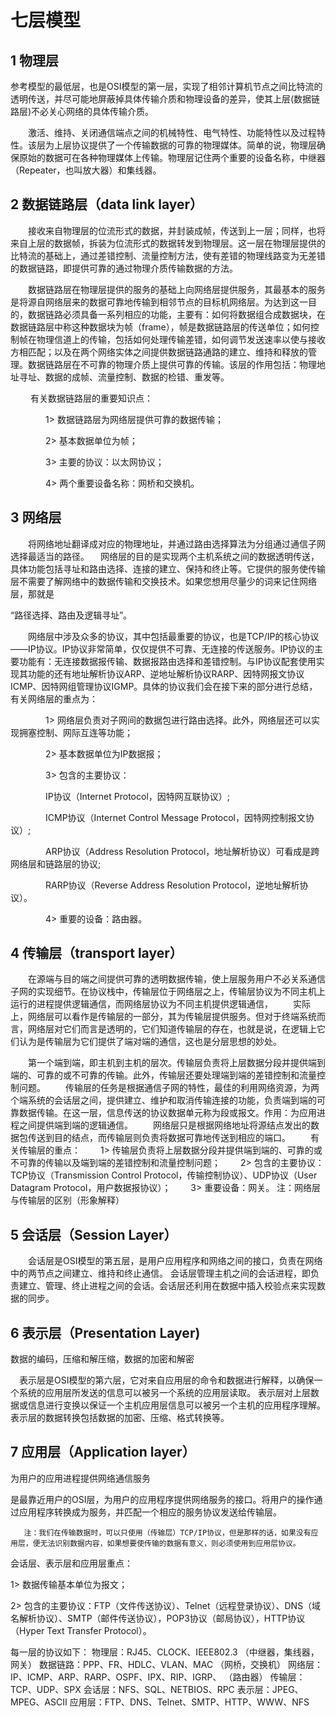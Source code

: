 七层模型
===

1 物理层
---

参考模型的最低层，也是OSI模型的第一层，实现了相邻计算机节点之间比特流的透明传送，并尽可能地屏蔽掉具体传输介质和物理设备的差异，使其上层(数据链路层)不必关心网络的具体传输介质。

　　激活、维持、关闭通信端点之间的机械特性、电气特性、功能特性以及过程特性。该层为上层协议提供了一个传输数据的可靠的物理媒体。简单的说，物理层确保原始的数据可在各种物理媒体上传输。物理层记住两个重要的设备名称，中继器（Repeater，也叫放大器）和集线器。

2 数据链路层（data link layer）
---

  接收来自物理层的位流形式的数据，并封装成帧，传送到上一层；同样，也将来自上层的数据帧，拆装为位流形式的数据转发到物理层。这一层在物理层提供的比特流的基础上，通过差错控制、流量控制方法，使有差错的物理线路变为无差错的数据链路，即提供可靠的通过物理介质传输数据的方法。

　　数据链路层在物理层提供的服务的基础上向网络层提供服务，其最基本的服务是将源自网络层来的数据可靠地传输到相邻节点的目标机网络层。为达到这一目的，数据链路必须具备一系列相应的功能，主要有：如何将数据组合成数据块，在数据链路层中称这种数据块为帧（frame），帧是数据链路层的传送单位；如何控制帧在物理信道上的传输，包括如何处理传输差错，如何调节发送速率以使与接收方相匹配；以及在两个网络实体之间提供数据链路通路的建立、维持和释放的管理。数据链路层在不可靠的物理介质上提供可靠的传输。该层的作用包括：物理地址寻址、数据的成帧、流量控制、数据的检错、重发等。

　　       有关数据链路层的重要知识点：

　　　　1> 数据链路层为网络层提供可靠的数据传输；

　　　　2> 基本数据单位为帧；

　　　　3> 主要的协议：以太网协议；

　　　　4> 两个重要设备名称：网桥和交换机。

3 网络层
---

  将网络地址翻译成对应的物理地址，并通过路由选择算法为分组通过通信子网选择最适当的路径。
　网络层的目的是实现两个主机系统之间的数据透明传送，具体功能包括寻址和路由选择、连接的建立、保持和终止等。它提供的服务使传输层不需要了解网络中的数据传输和交换技术。如果您想用尽量少的词来记住网络层，那就是

“路径选择、路由及逻辑寻址”。

　　网络层中涉及众多的协议，其中包括最重要的协议，也是TCP/IP的核心协议——IP协议。IP协议非常简单，仅仅提供不可靠、无连接的传送服务。IP协议的主要功能有：无连接数据报传输、数据报路由选择和差错控制。与IP协议配套使用实现其功能的还有地址解析协议ARP、逆地址解析协议RARP、因特网报文协议ICMP、因特网组管理协议IGMP。具体的协议我们会在接下来的部分进行总结，有关网络层的重点为：

　　　　1> 网络层负责对子网间的数据包进行路由选择。此外，网络层还可以实现拥塞控制、网际互连等功能；

　　　　2> 基本数据单位为IP数据报；

　　　　3> 包含的主要协议：

　　　　IP协议（Internet Protocol，因特网互联协议）;

　　　　ICMP协议（Internet Control Message Protocol，因特网控制报文协议）;

　　　　ARP协议（Address Resolution Protocol，地址解析协议）可看成是跨网络层和链路层的协议;

　　　　RARP协议（Reverse Address Resolution Protocol，逆地址解析协议）。

　　　　4> 重要的设备：路由器。

4 传输层（transport layer）
---

  在源端与目的端之间提供可靠的透明数据传输，使上层服务用户不必关系通信子网的实现细节。在协议栈中，传输层位于网络层之上，传输层协议为不同主机上运行的进程提供逻辑通信，而网络层协议为不同主机提供逻辑通信，
　　实际上，网络层可以看作是传输层的一部分，其为传输层提供服务。但对于终端系统而言，网络层对它们而言是透明的，它们知道传输层的存在，也就是说，在逻辑上它们认为是传输层为它们提供了端对端的通信，这也是分层思想的妙处。

　　第一个端到端，即主机到主机的层次。传输层负责将上层数据分段并提供端到端的、可靠的或不可靠的传输。此外，传输层还要处理端到端的差错控制和流量控制问题。
　　传输层的任务是根据通信子网的特性，最佳的利用网络资源，为两个端系统的会话层之间，提供建立、维护和取消传输连接的功能，负责端到端的可靠数据传输。在这一层，信息传送的协议数据单元称为段或报文。作用：为应用进程之间提供端到端的逻辑通信。
　　网络层只是根据网络地址将源结点发出的数据包传送到目的结点，而传输层则负责将数据可靠地传送到相应的端口。
　　有关传输层的重点：
　　1> 传输层负责将上层数据分段并提供端到端的、可靠的或不可靠的传输以及端到端的差错控制和流量控制问题；
　　2> 包含的主要协议：TCP协议（Transmission Control Protocol，传输控制协议）、UDP协议（User Datagram Protocol，用户数据报协议）；
　　3> 重要设备：网关。
注：网络层与传输层的区别（形象解释）

5  会话层（Session Layer）
---

  会话层是OSI模型的第五层，是用户应用程序和网络之间的接口，负责在网络中的两节点之间建立、维持和终止通信。
  会话层管理主机之间的会话进程，即负责建立、管理、终止进程之间的会话。会话层还利用在数据中插入校验点来实现数据的同步。

6 表示层（Presentation Layer)
---

数据的编码，压缩和解压缩，数据的加密和解密

 表示层是OSI模型的第六层，它对来自应用层的命令和数据进行解释，以确保一个系统的应用层所发送的信息可以被另一个系统的应用层读取。
表示层对上层数据或信息进行变换以保证一个主机应用层信息可以被另一个主机的应用程序理解。表示层的数据转换包括数据的加密、压缩、格式转换等。

7 应用层（Application layer）
---

为用户的应用进程提供网络通信服务

是最靠近用户的OSI层，为用户的应用程序提供网络服务的接口。将用户的操作通过应用程序转换成为服务，并匹配一个相应的服务协议发送给传输层。

       注：我们在传输数据时，可以只使用（传输层）TCP/IP协议，但是那样的话，如果没有应用层，便无法识别数据内容，如果想要使传输的数据有意义，则必须使用到应用层协议。

会话层、表示层和应用层重点：

1> 数据传输基本单位为报文；

2> 包含的主要协议：FTP（文件传送协议）、Telnet（远程登录协议）、DNS（域名解析协议）、SMTP（邮件传送协议），POP3协议（邮局协议），HTTP协议（Hyper Text Transfer Protocol）。

每一层的协议如下：
物理层：RJ45、CLOCK、IEEE802.3    （中继器，集线器，网关）
数据链路：PPP、FR、HDLC、VLAN、MAC  （网桥，交换机）
网络层：IP、ICMP、ARP、RARP、OSPF、IPX、RIP、IGRP、 （路由器）
传输层：TCP、UDP、SPX
会话层：NFS、SQL、NETBIOS、RPC
表示层：JPEG、MPEG、ASCII
应用层：FTP、DNS、Telnet、SMTP、HTTP、WWW、NFS
